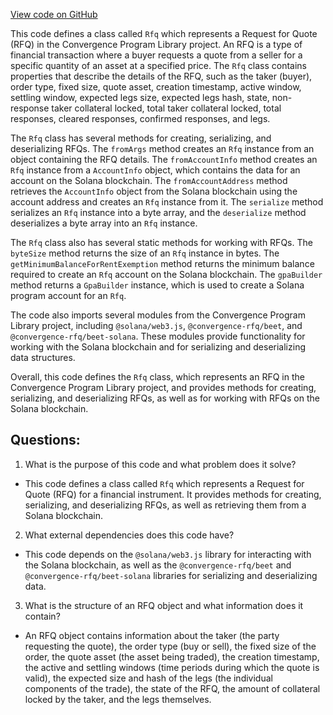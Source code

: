 [View code on GitHub](https://github.com/convergence-rfq/convergence-program-library/rfq/js/generated/accounts/Rfq.js)

This code defines a class called `Rfq` which represents a Request for Quote (RFQ) in the Convergence Program Library project. An RFQ is a type of financial transaction where a buyer requests a quote from a seller for a specific quantity of an asset at a specified price. The `Rfq` class contains properties that describe the details of the RFQ, such as the taker (buyer), order type, fixed size, quote asset, creation timestamp, active window, settling window, expected legs size, expected legs hash, state, non-response taker collateral locked, total taker collateral locked, total responses, cleared responses, confirmed responses, and legs.

The `Rfq` class has several methods for creating, serializing, and deserializing RFQs. The `fromArgs` method creates an `Rfq` instance from an object containing the RFQ details. The `fromAccountInfo` method creates an `Rfq` instance from a `AccountInfo` object, which contains the data for an account on the Solana blockchain. The `fromAccountAddress` method retrieves the `AccountInfo` object from the Solana blockchain using the account address and creates an `Rfq` instance from it. The `serialize` method serializes an `Rfq` instance into a byte array, and the `deserialize` method deserializes a byte array into an `Rfq` instance.

The `Rfq` class also has several static methods for working with RFQs. The `byteSize` method returns the size of an `Rfq` instance in bytes. The `getMinimumBalanceForRentExemption` method returns the minimum balance required to create an `Rfq` account on the Solana blockchain. The `gpaBuilder` method returns a `GpaBuilder` instance, which is used to create a Solana program account for an `Rfq`.

The code also imports several modules from the Convergence Program Library project, including `@solana/web3.js`, `@convergence-rfq/beet`, and `@convergence-rfq/beet-solana`. These modules provide functionality for working with the Solana blockchain and for serializing and deserializing data structures.

Overall, this code defines the `Rfq` class, which represents an RFQ in the Convergence Program Library project, and provides methods for creating, serializing, and deserializing RFQs, as well as for working with RFQs on the Solana blockchain.
## Questions: 
 1. What is the purpose of this code and what problem does it solve?
- This code defines a class called `Rfq` which represents a Request for Quote (RFQ) for a financial instrument. It provides methods for creating, serializing, and deserializing RFQs, as well as retrieving them from a Solana blockchain.

2. What external dependencies does this code have?
- This code depends on the `@solana/web3.js` library for interacting with the Solana blockchain, as well as the `@convergence-rfq/beet` and `@convergence-rfq/beet-solana` libraries for serializing and deserializing data.

3. What is the structure of an RFQ object and what information does it contain?
- An RFQ object contains information about the taker (the party requesting the quote), the order type (buy or sell), the fixed size of the order, the quote asset (the asset being traded), the creation timestamp, the active and settling windows (time periods during which the quote is valid), the expected size and hash of the legs (the individual components of the trade), the state of the RFQ, the amount of collateral locked by the taker, and the legs themselves.